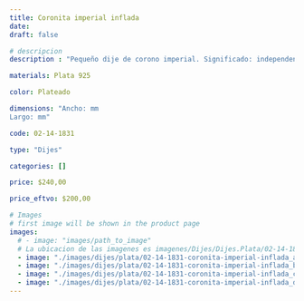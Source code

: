```yaml
---
title: Coronita imperial inflada
date: 
draft: false

# descripcion
description : "Pequeño dije de corono imperial. Significado: independencia, la fuerza y el autocontrol. Toma de decisiones más justas y usando siempre la inteligencia. Como amuleto para lograr una vida llena de riquezas y abundancia"

materials: Plata 925

color: Plateado

dimensions: "Ancho: mm 
Largo: mm"

code: 02-14-1831

type: "Dijes"

categories: []

price: $240,00

price_eftvo: $200,00

# Images
# first image will be shown in the product page
images:
  # - image: "images/path_to_image"
  # La ubicacion de las imagenes es imagenes/Dijes/Dijes.Plata/02-14-1831-coronita-imperial-inflada
  - image: "./images/dijes/plata/02-14-1831-coronita-imperial-inflada_a.jpg"
  - image: "./images/dijes/plata/02-14-1831-coronita-imperial-inflada_b.jpg"
  - image: "./images/dijes/plata/02-14-1831-coronita-imperial-inflada_c.jpg"
  - image: "./images/dijes/plata/02-14-1831-coronita-imperial-inflada_d.jpg"
---
```

